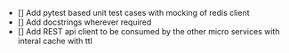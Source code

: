 - [] Add pytest based unit test cases with mocking of redis client
- [] Add docstrings wherever required
- [] Add REST api client to be consumed by the other micro services with interal cache with ttl
